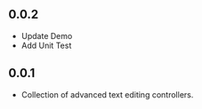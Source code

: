 ## 0.0.2

* Update Demo
* Add Unit Test

## 0.0.1

* Collection of advanced text editing controllers.